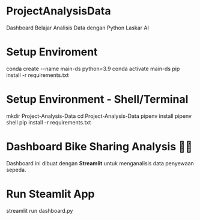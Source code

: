 # ProjectAnalysisData
Dashboard Belajar Analisis Data dengan Python Laskar AI

# Setup Enviroment
conda create --name main-ds python=3.9
conda activate main-ds
pip install -r requirements.txt

# Setup Environment - Shell/Terminal
mkdir Project-Analysis-Data
cd Project-Analysis-Data
pipenv install
pipenv shell
pip install -r requirements.txt

# Dashboard Bike Sharing Analysis 🚴‍♂️
Dashboard ini dibuat dengan **Streamlit** untuk menganalisis data penyewaan sepeda.

# Run Steamlit App
streamlit run dashboard.py





